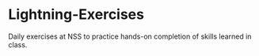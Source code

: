 # Lightning-Exercises

Daily exercises at NSS to practice hands-on completion of skills learned in class.
